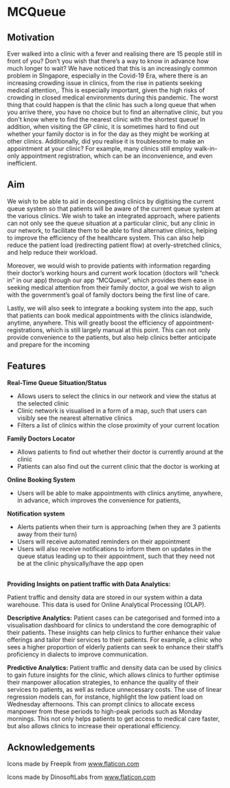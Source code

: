 # MCQueue

## Motivation
Ever walked into a clinic with a fever and realising there are 15 people still in front of you? Don’t you wish that there’s a way to know in advance how much longer to wait? 
We have noticed that this is an increasingly common problem in SIngapore, especially in the Covid-19 Era, where there is an increasing crowding issue in clinics, from the rise in patients seeking medical attention,. This is especially important, given the high risks of crowding in closed medical environments during this pandemic.
The worst thing that could happen is that the clinic has such a long queue that when you arrive there,  you have no choice but to find an alternative clinic, but you don't know where to find the nearest clinic with the shortest queue!
In addition, when visiting the GP clinic, it is sometimes hard to find out whether your family doctor is in for the day as they might be working at other clinics. 
Additionally, did you realise it is troublesome to make an appointment at your clinic? For example, many clinics still employ walk-in-only appointment registration, which can be an inconvenience, and even inefficient.  
## Aim
We wish to be able to aid in decongesting clinics by digitising the current queue system so that patients will be aware of the current queue system at the various clinics. We wish to take an integrated approach, where patients can not only see the queue situation at a particular clinic, but any clinic in our network, to facilitate them to be able to find alternative clinics, helping to improve the efficiency of the healthcare system. This can also help reduce the patient load (redirecting patient flow) at overly-stretched clinics, and help reduce their workload.

Moreover, we would wish to provide patients with information regarding their doctor’s working hours and current work location (doctors will “check in” in our app) through our app “MCQueue”, which provides them ease in seeking medical attention from their family doctor, a goal we wish to align with the government’s goal of family doctors being the first line of care. 

Lastly, we will also seek to integrate a booking system into the app, such that patients can book medical appointments with the clinics islandwide, anytime, anywhere. This will greatly boost the efficiency of appointment-registrations, which is still largely manual at this point. This can not only provide convenience to the patients, but also help clinics better anticipate and prepare for the incoming 


## Features

**Real-Time Queue Situation/Status** 
* Allows users to select the clinics in our network and view the status at the selected clinic 
* Clinic network is visualised in a form of a map, such that users can visibly see the nearest alternative clinics 
* Filters a list of clinics within the close proximity of your current location

**Family Doctors Locator** 
* Allows patients to find out whether their doctor is currently around at the clinic 
* Patients can also find out the current clinic that the doctor is working at

**Online Booking System** 
* Users will be able to make appointments with clinics anytime, anywhere, in advance, which improves the convenience for patients,

**Notification system**
* Alerts patients when their turn is approaching (when they are 3 patients away from their turn) 
* Users will receive automated reminders on their appointment 
* Users will also receive notifications to inform them on updates in the queue status leading up to their appointment, such that they need not be at the clinic physically/have the app open

\
**Providing Insights on patient traffic with Data Analytics:**

Patient traffic and density data are stored in our system within a data warehouse. This data is used for Online Analytical Processing (OLAP). 

**Descriptive Analytics:** 
Patient cases can be categorised and formed into a visualisation dashboard for clinics to understand the core demographic of their patients. These insights can help clinics to further enhance their value offerings and tailor their services to their patients. For example, a clinic who sees a higher proportion of elderly patients can seek to enhance their staff’s proficiency in dialects to improve communication.

**Predictive Analytics:** 
Patient traffic and density data can be used by clinics to gain future insights for the clinic, which allows clinics to further optimise their manpower allocation strategies, to enhance the quality of their services to patients, as well as reduce unnecessary costs. The use of linear regression models can, for instance, highlight the low patient load on Wednesday afternoons. This can prompt clinics to allocate excess manpower from these periods to high-peak periods such as Monday mornings. This not only helps patients to get access to medical care faster, but also allows clinics to increase their operational efficiency.

## Acknowledgements
Icons made by Freepik from www.flaticon.com

Icons made by DinosoftLabs from www.flaticon.com
